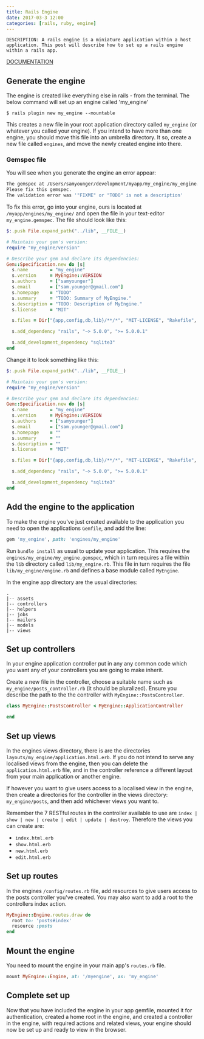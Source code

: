 ```yaml
---
title: Rails Engine
date: 2017-03-3 12:00
categories: [rails, ruby, engine]
---
```

    DESCRIPTION: A rails engine is a miniature application within a host application. This post will describe how to set up a rails engine within a rails app.

[DOCUMENTATION](http://guides.rubyonrails.org/engines.html)

## Generate the engine

The engine is created like everything else in rails - from the terminal. The below command will set up an engine called 'my_engine'

`$ rails plugin new my_engine --mountable`

This creates a new file in your root application directory called `my_engine` (or whatever you called your engine). If you intend to have more than one engine, you should move this file into an umbrella directory. It so, create a new file called `engines`, and move the newly created engine into there.

### Gemspec file

You will see when you generate the engine an error appear:

```sh
The gemspec at /Users/samyounger/development/myapp/my_engine/my_engine.gemspec is not valid.
Please fix this gemspec.
The validation error was '"FIXME" or "TODO" is not a description'
```

To fix this error, go into your engine, ours is located at `/myapp/engines/my_engine/` and open the file in your text-editor `my_engine.gemspec`. The file should look like this:

```rb
$:.push File.expand_path("../lib", __FILE__)

# Maintain your gem's version:
require "my_engine/version"

# Describe your gem and declare its dependencies:
Gem::Specification.new do |s|
  s.name        = "my_engine"
  s.version     = MyEngine::VERSION
  s.authors     = ["samyounger"]
  s.email       = ["sam.younger@gmail.com"]
  s.homepage    = "TODO"
  s.summary     = "TODO: Summary of MyEngine."
  s.description = "TODO: Description of MyEngine."
  s.license     = "MIT"

  s.files = Dir["{app,config,db,lib}/**/*", "MIT-LICENSE", "Rakefile", "README.md"]

  s.add_dependency "rails", "~> 5.0.0", ">= 5.0.0.1"

  s.add_development_dependency "sqlite3"
end
```

Change it to look something like this:

```rb
$:.push File.expand_path("../lib", __FILE__)

# Maintain your gem's version:
require "my_engine/version"

# Describe your gem and declare its dependencies:
Gem::Specification.new do |s|
  s.name        = "my_engine"
  s.version     = MyEngine::VERSION
  s.authors     = ["samyounger"]
  s.email       = ["sam.younger@gmail.com"]
  s.homepage    = ""
  s.summary     = ""
  s.description = ""
  s.license     = "MIT"

  s.files = Dir["{app,config,db,lib}/**/*", "MIT-LICENSE", "Rakefile", "README.md"]

  s.add_dependency "rails", "~> 5.0.0", ">= 5.0.0.1"

  s.add_development_dependency "sqlite3"
end
```

## Add the engine to the application

To make the engine you've just created available to the application you need to open the applications `Gemfile`, and add the line:

```rb
gem 'my_engine', path: 'engines/my_engine'
```

Run `bundle install` as usual to update your application. This requires the `engines/my_engine/my_engine.gemspec`, which in turn requires a file within the `lib` directory called `lib/my_engine.rb`. This file in turn requires the file `lib/my_engine/engine.rb` and defines a base module called `MyEngine`.

In the engine app directory are the usual directories:

```
.
|-- assets
|-- controllers
|-- helpers
|-- jobs
|-- mailers
|-- models
|-- views
```

## Set up controllers

In your engine application controller put in any any common code which you want any of your controllers you are going to make inherit.

Create a new file in the controller, choose a suitable name such as `my_engine/posts_controller.rb` (it should be pluralized). Ensure you describe the path to the the controller with `MyEngine::PostsController`.

```rb
class MyEngine::PostsController < MyEngine::ApplicationController

end
```

## Set up views

In the engines views directory, there is are the directories `layouts/my_engine/application.html.erb`. If you do not intend to serve any localised views from the engine, then you can delete the `application.html.erb` file, and in the controller reference a different layout from your main application or another engine.

If however you want to give users access to a localised view in the engine, then create a directories for the controller in the views directory: `my_engine/posts`, and then add whichever views you want to.

Remember the 7 RESTful routes in the controller available to use are `index | show | new | create | edit | update | destroy`. Therefore the views you can create are:

- `index.html.erb`
- `show.html.erb`
- `new.html.erb`
- `edit.html.erb`

## Set up routes

In the engines `/config/routes.rb` file, add resources to give users access to the posts controller you've created. You may also want to add a root to the controllers index action.

```rb
MyEngine::Engine.routes.draw do
  root to: 'posts#index'
  resource :posts
end
```

## Mount the engine

You need to mount the engine in your main app's `routes.rb` file.

```rb
mount MyEngine::Engine, at: '/myengine', as: 'my_engine'
```

## Complete set up

Now that you have included the engine in your app gemfile, mounted it for authentication, created a home root in the engine, and created a controller in the engine, with required actions and related views, your engine should now be set up and ready to view in the browser.
